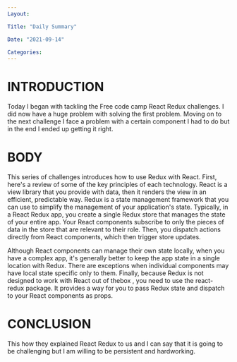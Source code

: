 ```yaml
---
Layout:

Title: "Daily Summary"

Date: "2021-09-14"

Categories:
---
```


# INTRODUCTION
Today I began with tackling the Free code camp React Redux challenges. I did now have a huge problem with solving the first problem. Moving on to the next challenge I face a problem with a certain component I had to do but in the end I ended up getting it right.

# BODY
This series of challenges introduces how to use Redux with React. First, here's a review of some of the key principles of each technology. React is a view library that you provide with data, then it renders the view in an efficient, predictable way. Redux is a state management framework that you can use to simplify the management of your application's state. Typically, in a React Redux app, you create a single Redux store that manages the state of your entire app. Your React components subscribe to only the pieces of data in the store that are relevant to their role. Then, you dispatch actions directly from React components, which then trigger store updates.

Although React components can manage their own state locally, when you have a complex app, it's generally better to keep the app state in a single location with Redux. There are exceptions when individual components may have local state specific only to them. Finally, because Redux is not designed to work with React out of thebox , you need to use the react-redux package. It provides a way for you to pass Redux state and dispatch to your React components as props.

# CONCLUSION
This how they explained React Redux to us and I can say that it is going to be challenging but I am willing to be persistent and hardworking.